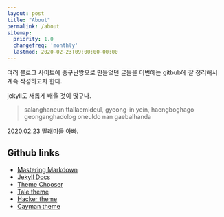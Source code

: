 ```yaml
---
layout: post
title: "About"
permalink: /about
sitemap:
  priority: 1.0
  changefreq: 'monthly'
  lastmod: 2020-02-23T09:00:00-00:00
---
```


여러 블로그 사이트에 중구난방으로 만들었던 글들을 이번에는 gitbub에 잘 정리해서 계속 작성하고자 한다.

jekyll도 새롭게 배울 것이 많구나.

> salanghaneun ttallaemideul, gyeong-in yein, haengboghago geonganghadolog oneuldo nan gaebalhanda

2020.02.23 딸래미들 아빠.

## Github links
* [Mastering Markdown](https://guides.github.com/features/mastering-markdown/)
* [Jekyll Docs](https://jekyllrb.com/docs/)
* [Theme Chooser](https://help.github.com/en/github/working-with-github-pages/adding-a-theme-to-your-github-pages-site-with-the-theme-chooser)
* [Tale theme](https://github.com/chesterhow/tale)
* [Hacker theme](https://pages-themes.github.io/hacker)
* [Cayman theme](https://github.com/pages-themes/cayman)
